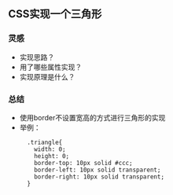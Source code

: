## CSS实现一个三角形
### 灵感
- 实现思路？
- 用了哪些属性实现？
- 实现原理是什么？

### 总结
- 使用border不设置宽高的方式进行三角形的实现
- 举例：
    ```
      .triangle{
        width: 0;
        height: 0;
        border-top: 10px solid #ccc;
        border-left: 10px solid transparent;
        border-right: 10px solid transparent;
      }
    ```